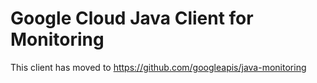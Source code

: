 # Google Cloud Java Client for Monitoring
 
This client has moved to https://github.com/googleapis/java-monitoring